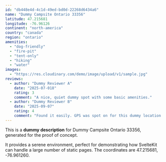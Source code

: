 ```yaml
---
id: "db448e4d-4c1d-49ed-bd0d-22268d6434a6"
name: "Dummy Campsite Ontario 33356"
latitude: 47.215681
longitude: -76.96126
continent: "north-america"
country: "canada"
region: "ontario"
amenities:
  - "dog-friendly"
  - "fire-pit"
  - "tent-only"
  - "hiking"
  - "water"
images:
  - "https://res.cloudinary.com/demo/image/upload/v1/sample.jpg"
reviews:
  - author: "Dummy Reviewer A"
    date: "2025-07-018"
    rating: 3
    comment: "A nice, quiet dummy spot with some basic amenities."
  - author: "Dummy Reviewer B"
    date: "2025-09-07"
    rating: 4
    comment: "Found it easily. GPS was spot on for this dummy location."
---
```


This is a **dummy description** for Dummy Campsite Ontario 33356, generated for the proof of concept.

It provides a serene environment, perfect for demonstrating how SvelteKit can handle a large number of static pages. The coordinates are 47.215681, -76.961260.
